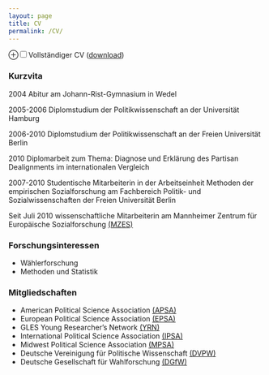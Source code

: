 ```yaml
---
layout: page
title: CV
permalink: /CV/
---
```


<label for='drinking-note' class='margin-toggle'> &#8853;</label><input type='checkbox' id='drinking-note' class='margin-toggle'/><span class='marginnote'>Vollständiger CV ([download](https://dl.dropboxusercontent.com/u/56285298/CV_Partheymueller_en.pdf)) </span>

### Kurzvita 
2004 Abitur am Johann-Rist-Gymnasium in Wedel

2005-2006 Diplomstudium der Politikwissenschaft an der Universität Hamburg

2006-2010 Diplomstudium der Politikwissenschaft an der Freien Universität Berlin

2010 Diplomarbeit zum Thema: Diagnose und Erklärung des Partisan Dealignments im internationalen Vergleich

2007-2010 Studentische Mitarbeiterin in der Arbeitseinheit Methoden der empirischen Sozialforschung am Fachbereich Politik- und Sozialwissenschaften der Freien Universität Berlin

Seit Juli 2010 wissenschaftliche Mitarbeiterin am Mannheimer Zentrum für Europäische Sozialforschung [(MZES)](http://www.mzes.uni-mannheim.de/d7/de)

### Forschungsinteressen

-   Wählerforschung
-   Methoden und Statistik

### Mitgliedschaften

-   American Political Science
    Association [(APSA)](http://www.apsanet.org/)
-   European Political Science
    Association [(EPSA)](http://www.epsanet.org/)
-   GLES Young Researcher’s
    Network [(YRN)](http://www.gles.eu/youngresearchers_startseite.htm)
-   International Political Science
    Association [(IPSA)](http://www.ipsa.org/)
-   Midwest Political Science
    Association [(MPSA)](http://www.mpsanet.org/)
-   Deutsche Vereinigung für Politische
    Wissenschaft [(DVPW)](http://www.dvpw.de/)
-   Deutsche Gesellschaft für
    Wahlforschung [(DGfW)](http://www.dgfw.info/)






